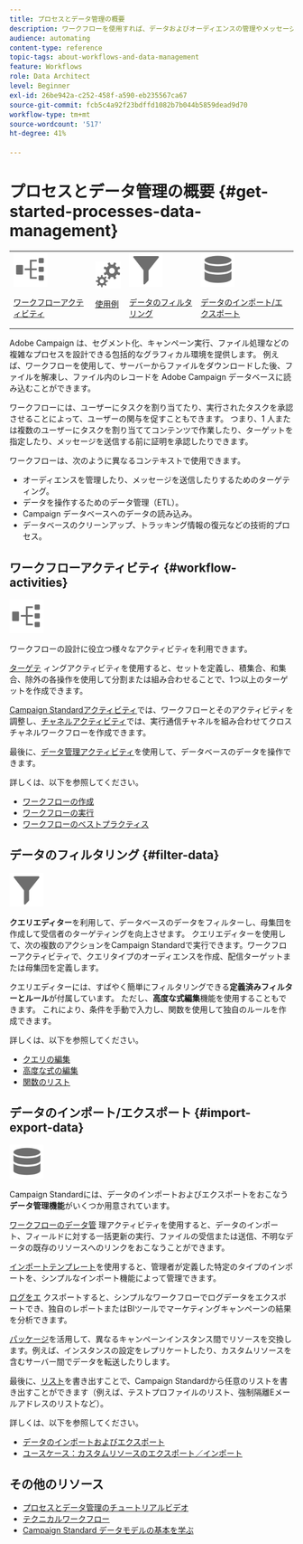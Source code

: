 ```yaml
---
title: プロセスとデータ管理の概要
description: ワークフローを使用すれば、データおよびオーディエンスの管理やメッセージの送信などのプロセスを自動化できます。
audience: automating
content-type: reference
topic-tags: about-workflows-and-data-management
feature: Workflows
role: Data Architect
level: Beginner
exl-id: 26be942a-c252-458f-a590-eb235567ca67
source-git-commit: fcb5c4a92f23bdffd1082b7b044b5859dead9d70
workflow-type: tm+mt
source-wordcount: '517'
ht-degree: 41%

---
```


# プロセスとデータ管理の概要 {#get-started-processes-data-management}

<table>
<tr>
<td><img src="assets/do-not-localize/icon_workflows.svg" width="60px"><p><a href="#workflow-activities">ワークフローアクティビティ</a></p></td><td><img src="assets/do-not-localize/icon_activities.svg" width="60px"><p><a href="../../automating/using/workflow-created-query-with-complement.md">使用例</a></p></td><td><img src="assets/do-not-localize/icon_filter.svg" width="60px"><p><a href="#filter-data">データのフィルタリング</a></p></td>
<td><img src="assets/do-not-localize/icon_manage.svg" width="60px"><p><a href="#import-export-data">データのインポート/エクスポート</a></p></td></tr>
</table>

Adobe Campaign は、セグメント化、キャンペーン実行、ファイル処理などの複雑なプロセスを設計できる包括的なグラフィカル環境を提供します。 例えば、ワークフローを使用して、サーバーからファイルをダウンロードした後、ファイルを解凍し、ファイル内のレコードを Adobe Campaign データベースに読み込むことができます。

ワークフローには、ユーザーにタスクを割り当てたり、実行されたタスクを承認させることによって、ユーザーの関与を促すこともできます。 つまり、1 人または複数のユーザーにタスクを割り当ててコンテンツで作業したり、ターゲットを指定したり、メッセージを送信する前に証明を承認したりできます。

ワークフローは、次のように異なるコンテキストで使用できます。

* オーディエンスを管理したり、メッセージを送信したりするためのターゲティング。
* データを操作するためのデータ管理（ETL）。
* Campaign データベースへのデータの読み込み。
* データベースのクリーンアップ、トラッキング情報の復元などの技術的プロセス。

## ワークフローアクティビティ {#workflow-activities}

<img src="assets/do-not-localize/icon_workflows.svg" width="60px">

ワークフローの設計に役立つ様々なアクティビティを利用できます。

[ターゲテ](../../automating/using/about-targeting-activities.md) ィングアクティビティを使用すると、セットを定義し、積集合、和集合、除外の各操作を使用して分割または組み合わせることで、1つ以上のターゲットを作成できます。

[Campaign Standardアクティビティ](../../automating/using/about-execution-activities.md)では、ワークフローとそのアクティビティを調整し、[チャネルアクティビティ](../../automating/using/about-channel-activities.md)では、実行通信チャネルを組み合わせてクロスチャネルワークフローを作成できます。

最後に、[データ管理アクティビティ](../../automating/using/about-data-management-activities.md)を使用して、データベースのデータを操作できます。

詳しくは、以下を参照してください。

* [ワークフローの作成](../../automating/using/building-a-workflow.md)
* [ワークフローの実行](../../automating/using/about-workflow-execution.md)
* [ワークフローのベストプラクティス](../../automating/using/best-practices-workflows.md)

## データのフィルタリング {#filter-data}

<img src="assets/do-not-localize/icon_filter.svg" width="60px">

**クエリエディター**&#x200B;を利用して、データベースのデータをフィルターし、母集団を作成して受信者のターゲティングを向上させます。 クエリエディターを使用して、次の複数のアクションをCampaign Standardで実行できます。ワークフローアクティビティで、クエリタイプのオーディエンスを作成、配信ターゲットまたは母集団を定義します。

クエリエディターには、すばやく簡単にフィルタリングできる&#x200B;**定義済みフィルターとルール**&#x200B;が付属しています。 ただし、**高度な式編集**&#x200B;機能を使用することもできます。 これにより、条件を手動で入力し、関数を使用して独自のルールを作成できます。

詳しくは、以下を参照してください。

* [クエリの編集](../../automating/using/editing-queries.md)
* [高度な式の編集](../../automating/using/advanced-expression-editing.md)
* [関数のリスト](../../automating/using/list-of-functions.md)

## データのインポート/エクスポート {#import-export-data}

<img src="assets/do-not-localize/icon_manage.svg" width="60px">

Campaign Standardには、データのインポートおよびエクスポートをおこなう&#x200B;**データ管理機能**&#x200B;がいくつか用意されています。

[ワークフローのデータ管](../../automating/using/about-data-management-activities.md) 理アクティビティを使用すると、データのインポート、フィールドに対する一括更新の実行、ファイルの受信または送信、不明なデータの既存のリソースへのリンクをおこなうことができます。

[インポートテンプレート](../../automating/using/importing-data-with-import-templates.md)を使用すると、管理者が定義した特定のタイプのインポートを、シンプルなインポート機能によって管理できます。

[ログをエ](../../automating/using/exporting-logs.md) クスポートすると、シンプルなワークフローでログデータをエクスポートでき、独自のレポートまたはBIツールでマーケティングキャンペーンの結果を分析できます。

[パッケージ](../../automating/using/managing-packages.md)を活用して、異なるキャンペーンインスタンス間でリソースを交換します。例えば、インスタンスの設定をレプリケートしたり、カスタムリソースを含むサーバー間でデータを転送したりします。

最後に、[リスト](../../automating/using/exporting-lists.md)を書き出すことで、Campaign Standardから任意のリストを書き出すことができます（例えば、テストプロファイルのリスト、強制隔離Eメールアドレスのリストなど）。

詳しくは、以下を参照してください。

* [データのインポートおよびエクスポート](../../automating/using/about-data-import-and-export.md)
* [ユースケース：カスタムリソースのエクスポート／インポート](../../automating/using/exporting-importing-custom-resources.md)

## その他のリソース

* [プロセスとデータ管理のチュートリアルビデオ](https://experienceleague.adobe.com/docs/campaign-standard-learn/tutorials/managing-processes-and-data/creating-a-workflow.html?lang=ja)
* [テクニカルワークフロー](../../administration/using/technical-workflows.md)
* [Campaign Standard データモデルの基本を学ぶ](../../developing/using/get-started-data-model.md)
